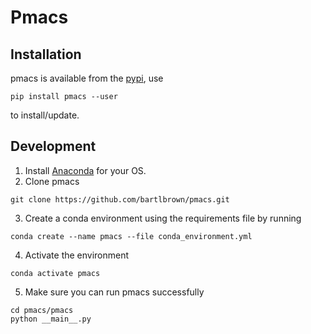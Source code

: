 # Pmacs

## Installation

pmacs is available from the [pypi](https://pypi.org/project/pmacs/), use
```
pip install pmacs --user
```
to install/update.


## Development

1. Install [Anaconda](https://docs.conda.io/en/latest/) for your OS.
2. Clone pmacs
```
git clone https://github.com/bartlbrown/pmacs.git
```
3. Create a conda environment using the requirements file by running
```
conda create --name pmacs --file conda_environment.yml
```
4. Activate the environment
```
conda activate pmacs
```
5. Make sure you can run pmacs successfully
```
cd pmacs/pmacs
python __main__.py
```